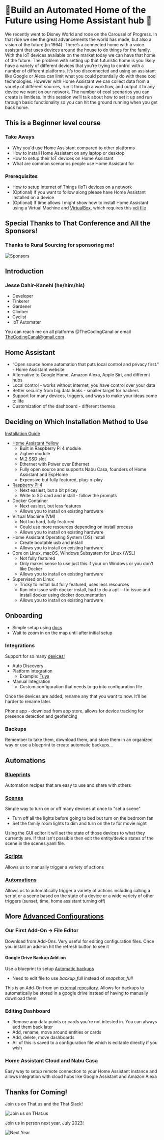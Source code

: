 # 🏡Build an Automated Home of the Future using Home Assistant hub 🐋
We recently went to Disney World and rode on the Carousel of Progress. In that ride we see the great advancements the world has made, but also a vision of the future (in 1964). There’s a connected home with a voice assistant that uses devices around the house to do things for the family. With the IoT devices available on the market today we can have that home of the future.
The problem with setting up that futuristic home is you likely have a variety of different devices that you’re trying to control with a number of different platforms. It’s too disconnected and using an assistant like Google or Alexa can limit what you could potentially do with these cool technologies. However with Home Assistant we can collect data from a variety of different sources, run it through a workflow, and output it to any device we want on our network. The number of cool scenarios you can create is limitless. In this session we’ll talk about how to set it up and run through basic functionality so you can hit the ground running when you get back home.

## This is a Beginner level course
### Take Aways
- Why you'd use Home Assistant compared to other platforms
- How to install Home Assistant on any laptop or desktop
- How to setup their IoT devices on Home Assistant
- What are common scenarios people use Home Assistant for

### Prerequisites
- How to setup Internet of Things (IoT) devices on a network
- (Optional) If you want to follow along please have Home Assistant installed on a device
- (Optional) If time allows I might show how to install Home Assistant using a Virtual Machine and [VirtualBox](https://www.virtualbox.org/), which requires this [vdi file](https://github.com/home-assistant/operating-system/releases/download/8.2/haos_ova-8.2.vdi.zip)

## Special Thanks to That Conference and All the Sponsors!
### Thanks to Rural Sourcing for sponsoring me!
![Sponsors](https://i.imgur.com/yeQN7Mp.png)

## Introduction
### Jesse Dahir-Kanehl (he/him/his)

- Developer
- Tinkerer
- Gardener
- Climber
- Cyclist
- IoT Automater

You can reach me on all platforms @TheCodingCanal or email TheCodingCanal@gmail.com

## Home Assistant
- “Open source home automation that puts local control and privacy first.” - Home Assistant website
- Alternative to Google Home, Amazon Alexa, Apple Siri, and different hubs
- Local control - works without internet, you have control over your data
- Better security from big data leaks - smaller target for hackers
- Support for many devices, triggers, and ways to make your ideas come to life
- Customization of the dashboard - different themes

## Deciding on Which Installation Method to Use
[Installation Guide](https://www.home-assistant.io/installation/)

- [Home Assistant Yellow](https://www.crowdsupply.com/nabu-casa/home-assistant-yellow)
    - Built in Raspberry Pi 4 module
    - Zigbee module
    - M.2 SSD slot
    - Ethernet with Power over Ethernet
    - Fully open source and supports Nabu Casa, founders of Home Assistant and EspHome
    - Expensive but fully featured, plug-n-play
- [Raspberry Pi 4](https://smile.amazon.com/Raspberry-Model-2019-Quad-Bluetooth/dp/B07TC2BK1X)
    - Next easiest, but a bit pricey
    - Write to SD card and install - follow the prompts
- Docker Container
    - Next easiest, but less features
    - Allows you to install on existing hardware
- Virtual Machine (VM)
    - Not too hard, fully featured
    - Could use more resources depending on install process
    - Allows you to install on existing hardware
- Home Assistant Operating System (OS) install
    - Create bootable usb and install
    - Allows you to install on existing hardware
- Core on Linux, macOS, Windows Subsystem for Linux (WSL)
    - Not fully featured
    - Only makes sense to use just this if your on Windows or you don't like Docker
    - Allows you to install on existing hardware
- Supervised on Linux
    - Tricky to install but fully featured, uses less resources
    - Ran into issue with docker install, had to do a apt --fix-issue and install docker using docker documentation
    - Allows you to install on existing hardware

## Onboarding
- Simple setup using [docs](https://www.home-assistant.io/getting-started/onboarding/)
- Wait to zoom in on the map until after initial setup

### Integrations
Support for so many [devices!](https://www.home-assistant.io/integrations/)

- Auto Discovery
- Platform Integration
    - Example: [Tuya](https://www.home-assistant.io/integrations/tuya/)
- Manual Integration
    - Custom configuration that needs to go into configuration file

Once the devices are added, rename any that you want to now. It'll be harder to rename later.

Phone app - download from app store, allows for device tracking for presence detection and geofencing

### Backups
Remember to take them, download them, and store them in an organized way or use a blueprint to create automatic backups...

## Automations

### [Blueprints](https://www.home-assistant.io/docs/automation/using_blueprints/)
Automation recipes that are easy to use and share with others

### [Scenes](https://www.home-assistant.io/docs/scene/editor/)
Simple way to turn on or off many devices at once to "set a scene"
- Turn off all the lights before going to bed but turn on the bedroom fan
- Set the family room lights to dim and turn on the tv for movie night

Using the GUI editor it will set the state of those devices to what they currently are. If that isn't possible then edit the entity/device states of the scene in the scenes.yaml file.

### [Scripts](https://www.home-assistant.io/integrations/script/)

Allows us to manually trigger a variety of actions

### [Automations](https://www.home-assistant.io/getting-started/automation/)

Allows us to automatically trigger a variety of actions including calling a script or a scene based on the state of a device or a wide variety of other triggers (sunset, time, home assistant turning off)

## More [Advanced Configurations](https://www.home-assistant.io/getting-started/configuration/)

### Our First Add-On -> File Editor
Download from Add-Ons. Very useful for editing configuration files. Once you install an add-on hit the refresh button to see it

#### Google Drive Backup Add-on
 Use a blueprint to setup [Automatic backups](https://community.home-assistant.io/t/create-automated-backups-every-day/254039)
 - Need to edit file to use *backup_full* instead of *snapshot_full*

This is an Add-On from an [external repository](https://github.com/sabeechen/hassio-google-drive-backup). Allows for backups to automatically be stored in a google drive instead of having to manually download them

### Editing Dashboard
- Remove any data points or cards you're not intested in. You can always add them back later
- Add, rename, move around entities or cards
- Add, delete, move dashboards
- All of this is saved to a configuration file which is editable directly if you wish

### Home Assistant Cloud and Nabu Casa
Easy way to setup remote connection to your Home Assistant instance and allows integration with cloud hubs like Google Assistant and Amazon Alexa

## Thanks for Coming!
Join us on That.us and the That Slack!

![Join us on THat.us](https://i.imgur.com/w7F8l2y.png)

Join us in person next year, July 2023!

![Next Year](https://i.imgur.com/l1GU45T.png)